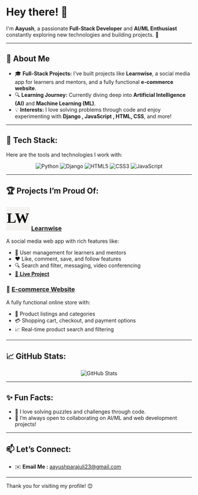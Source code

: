 # Hey there! 👋  
I'm **Aayush**, a passionate **Full-Stack Developer** and **AI/ML Enthusiast** constantly exploring new technologies and building projects. 🚀  

---

## 🌟 **About Me**  
- 🎓 **Full-Stack Projects:** I’ve built projects like **Learnwise**, a social media app for learners and mentors, and a fully functional **e-commerce website**.  
- 🔍 **Learning Journey:** Currently diving deep into **Artificial Intelligence (AI)** and **Machine Learning (ML)**.  
- 💡 **Interests:** I love solving problems through code and enjoy experimenting with **Django , JavaScript , HTML, CSS**, and more!  

---

## 🔧 **Tech Stack:**  
Here are the tools and technologies I work with:  
<div align="center">
  <img src="https://img.shields.io/badge/Python-3776AB?style=for-the-badge&logo=python&logoColor=white" alt="Python">
  <img src="https://img.shields.io/badge/Django-092E20?style=for-the-badge&logo=django&logoColor=white" alt="Django">
  <img src="https://img.shields.io/badge/HTML5-E34F26?style=for-the-badge&logo=html5&logoColor=white" alt="HTML5">
  <img src="https://img.shields.io/badge/CSS3-1572B6?style=for-the-badge&logo=css3&logoColor=white" alt="CSS3">
  <img src="https://img.shields.io/badge/JavaScript-F7DF1E?style=for-the-badge&logo=javascript&logoColor=black" alt="JavaScript">
</div>

---

## 🏆 **Projects I’m Proud Of:**  
### ![Learnwise Logo](https://raw.githubusercontent.com/aayush-12321/aayush-12321/main/favicon-removebg-preview.svg) [**Learnwise**](https://github.com/aayush-12321/LearnWise)  

A social media web app with rich features like:  
- 👥 User management for learners and mentors  
- ❤️ Like, comment, save, and follow features  
- 🔍 Search and filter, messaging, video conferencing  
- [🚀 **Live Project**](https://learnwise-66sg.onrender.com/)

### 🔹 [**E-commerce Website**](https://github.com/aayush-12321/Python-Project)  
A fully functional online store with:  
- 🛒 Product listings and categories  
- 💳 Shopping cart, checkout, and payment options  
- 📈 Real-time product search and filtering  

---

## 📈 **GitHub Stats:**  
<p align="center">
  <img src="https://github-readme-stats.vercel.app/api?username=aayush-12321&show_icons=true&theme=radical" alt="GitHub Stats">
</p>

---

## ✨ **Fun Facts:**  
- 🎯 I love solving puzzles and challenges through code.  
- 🌱 I’m always open to collaborating on AI/ML and web development projects!  

---

## 📫 **Let’s Connect:**  
- ✉️ **Email Me :** aayushparajuli23@gmail.com

---

Thank you for visiting my profile! 😊
